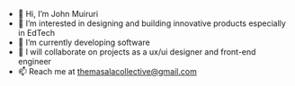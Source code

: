 - 👋 Hi, I’m John Muiruri
- 👀 I’m interested in designing and building innovative products especially in EdTech
- 🌱 I’m currently developing software
- 💞️ I will collaborate on projects as a ux/ui designer and front-end engineer 
- 📫 Reach me at themasalacollective@gmail.com 

<!---
codedWithHeart/codedWithHeart is a ✨ special ✨ repository because its `README.md` (this file) appears on your GitHub profile.
You can click the Preview link to take a look at your changes.
--->
